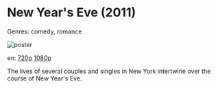 # New Year's Eve (2011)

Genres: comedy, romance

![poster](http://image.tmdb.org/t/p/w500/el1pKVogVwmE1dpbeAO1Ol6y1Vl.jpg)

en:
  [720p](magnet:?xt=urn:btih:86DD870B395EAC1E92C6AE0AB5DA9336594AF826&tr=udp://glotorrents.pw:6969/announce&tr=udp://tracker.opentrackr.org:1337/announce&tr=udp://torrent.gresille.org:80/announce&tr=udp://tracker.openbittorrent.com:80&tr=udp://tracker.coppersurfer.tk:6969&tr=udp://tracker.leechers-paradise.org:6969&tr=udp://p4p.arenabg.ch:1337&tr=udp://tracker.internetwarriors.net:1337)
  [1080p](magnet:?xt=urn:btih:2153FA1325AD0BD81420D4D4E9FD4A24DFB16A6E&tr=udp://glotorrents.pw:6969/announce&tr=udp://tracker.opentrackr.org:1337/announce&tr=udp://torrent.gresille.org:80/announce&tr=udp://tracker.openbittorrent.com:80&tr=udp://tracker.coppersurfer.tk:6969&tr=udp://tracker.leechers-paradise.org:6969&tr=udp://p4p.arenabg.ch:1337&tr=udp://tracker.internetwarriors.net:1337)
  


The lives of several couples and singles in New York intertwine over the course of New Year's Eve.